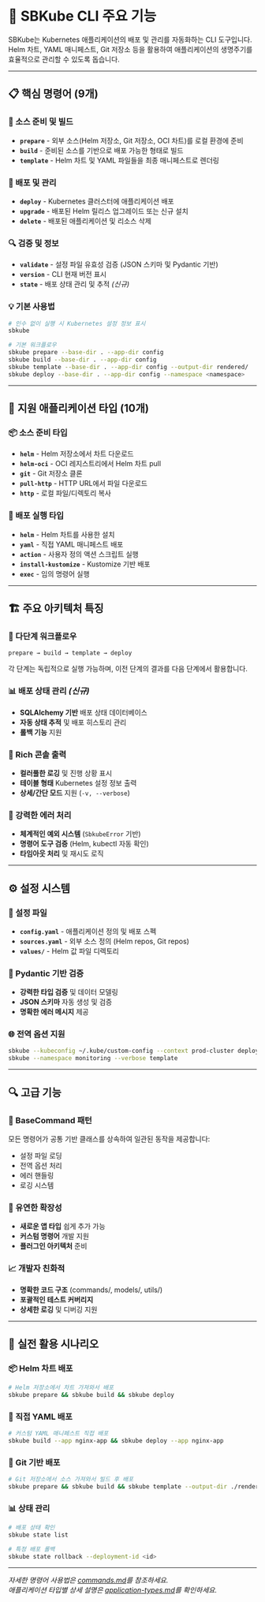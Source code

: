 # 🚀 SBKube CLI 주요 기능

SBKube는 Kubernetes 애플리케이션의 배포 및 관리를 자동화하는 CLI 도구입니다. Helm 차트, YAML 매니페스트, Git 저장소 등을 활용하여 애플리케이션의 생명주기를 효율적으로 관리할 수 있도록
돕습니다.

______________________________________________________________________

## 📋 핵심 명령어 (9개)

### 🔧 소스 준비 및 빌드

- **`prepare`** - 외부 소스(Helm 저장소, Git 저장소, OCI 차트)를 로컬 환경에 준비
- **`build`** - 준비된 소스를 기반으로 배포 가능한 형태로 빌드
- **`template`** - Helm 차트 및 YAML 파일들을 최종 매니페스트로 렌더링

### 🚀 배포 및 관리

- **`deploy`** - Kubernetes 클러스터에 애플리케이션 배포
- **`upgrade`** - 배포된 Helm 릴리스 업그레이드 또는 신규 설치
- **`delete`** - 배포된 애플리케이션 및 리소스 삭제

### 🔍 검증 및 정보

- **`validate`** - 설정 파일 유효성 검증 (JSON 스키마 및 Pydantic 기반)
- **`version`** - CLI 현재 버전 표시
- **`state`** - 배포 상태 관리 및 추적 *(신규)*

### 💡 기본 사용법

```bash
# 인수 없이 실행 시 Kubernetes 설정 정보 표시
sbkube

# 기본 워크플로우
sbkube prepare --base-dir . --app-dir config
sbkube build --base-dir . --app-dir config  
sbkube template --base-dir . --app-dir config --output-dir rendered/
sbkube deploy --base-dir . --app-dir config --namespace <namespace>
```

______________________________________________________________________

## 🎯 지원 애플리케이션 타입 (10개)

### 📦 소스 준비 타입

- **`helm`** - Helm 저장소에서 차트 다운로드
- **`helm-oci`** - OCI 레지스트리에서 Helm 차트 pull
- **`git`** - Git 저장소 클론
- **`pull-http`** - HTTP URL에서 파일 다운로드
- **`http`** - 로컬 파일/디렉토리 복사

### 🚀 배포 실행 타입

- **`helm`** - Helm 차트를 사용한 설치
- **`yaml`** - 직접 YAML 매니페스트 배포
- **`action`** - 사용자 정의 액션 스크립트 실행
- **`install-kustomize`** - Kustomize 기반 배포
- **`exec`** - 임의 명령어 실행

______________________________________________________________________

## 🏗️ 주요 아키텍처 특징

### 🔄 다단계 워크플로우

```
prepare → build → template → deploy
```

각 단계는 독립적으로 실행 가능하며, 이전 단계의 결과를 다음 단계에서 활용합니다.

### 📊 배포 상태 관리 *(신규)*

- **SQLAlchemy 기반** 배포 상태 데이터베이스
- **자동 상태 추적** 및 배포 히스토리 관리
- **롤백 기능** 지원

### 🎨 Rich 콘솔 출력

- **컬러풀한 로깅** 및 진행 상황 표시
- **테이블 형태** Kubernetes 설정 정보 출력
- **상세/간단 모드** 지원 (`-v, --verbose`)

### 🔧 강력한 에러 처리

- **체계적인 예외 시스템** (`SbkubeError` 기반)
- **명령어 도구 검증** (Helm, kubectl 자동 확인)
- **타임아웃 처리** 및 재시도 로직

______________________________________________________________________

## ⚙️ 설정 시스템

### 📄 설정 파일

- **`config.yaml`** - 애플리케이션 정의 및 배포 스펙
- **`sources.yaml`** - 외부 소스 정의 (Helm repos, Git repos)
- **`values/`** - Helm 값 파일 디렉토리

### 🔗 Pydantic 기반 검증

- **강력한 타입 검증** 및 데이터 모델링
- **JSON 스키마** 자동 생성 및 검증
- **명확한 에러 메시지** 제공

### 🌐 전역 옵션 지원

```bash
sbkube --kubeconfig ~/.kube/custom-config --context prod-cluster deploy
sbkube --namespace monitoring --verbose template
```

______________________________________________________________________

## 🔍 고급 기능

### 🎯 BaseCommand 패턴

모든 명령어가 공통 기반 클래스를 상속하여 일관된 동작을 제공합니다:

- 설정 파일 로딩
- 전역 옵션 처리
- 에러 핸들링
- 로깅 시스템

### 🔄 유연한 확장성

- **새로운 앱 타입** 쉽게 추가 가능
- **커스텀 명령어** 개발 지원
- **플러그인 아키텍처** 준비

### 📈 개발자 친화적

- **명확한 코드 구조** (commands/, models/, utils/)
- **포괄적인 테스트 커버리지**
- **상세한 로깅** 및 디버깅 지원

______________________________________________________________________

## 🚀 실전 활용 시나리오

### 📦 Helm 차트 배포

```bash
# Helm 저장소에서 차트 가져와서 배포
sbkube prepare && sbkube build && sbkube deploy
```

### 📝 직접 YAML 배포

```bash
# 커스텀 YAML 매니페스트 직접 배포
sbkube build --app nginx-app && sbkube deploy --app nginx-app
```

### 🔄 Git 기반 배포

```bash
# Git 저장소에서 소스 가져와서 빌드 후 배포  
sbkube prepare && sbkube build && sbkube template --output-dir ./rendered
```

### 📊 상태 관리

```bash
# 배포 상태 확인
sbkube state list

# 특정 배포 롤백
sbkube state rollback --deployment-id <id>
```

______________________________________________________________________

*자세한 명령어 사용법은 [commands.md](commands.md)를 참조하세요.*\
*애플리케이션 타입별 상세 설명은 [application-types.md](application-types.md)를 확인하세요.*
